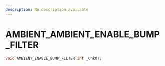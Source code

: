 ```yaml
---
description: No description available 
---
```


# AMBIENT\_AMBIENT_ENABLE_BUMP_FILTER

```cpp
void AMBIENT_ENABLE_BUMP_FILTER(int _Unk0);
```